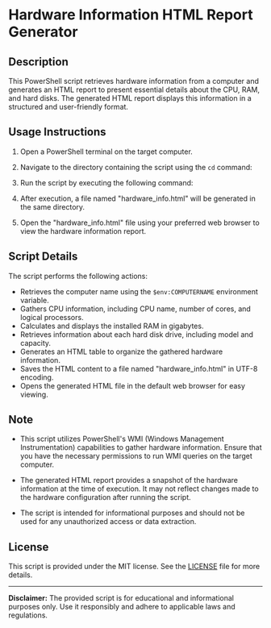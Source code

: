 # Hardware Information HTML Report Generator

## Description

This PowerShell script retrieves hardware information from a computer and generates an HTML report to present essential details about the CPU, RAM, and hard disks. The generated HTML report displays this information in a structured and user-friendly format.

## Usage Instructions

1. Open a PowerShell terminal on the target computer.

2. Navigate to the directory containing the script using the `cd` command:

3. Run the script by executing the following command:


4. After execution, a file named "hardware_info.html" will be generated in the same directory.

5. Open the "hardware_info.html" file using your preferred web browser to view the hardware information report.

## Script Details

The script performs the following actions:

- Retrieves the computer name using the `$env:COMPUTERNAME` environment variable.
- Gathers CPU information, including CPU name, number of cores, and logical processors.
- Calculates and displays the installed RAM in gigabytes.
- Retrieves information about each hard disk drive, including model and capacity.
- Generates an HTML table to organize the gathered hardware information.
- Saves the HTML content to a file named "hardware_info.html" in UTF-8 encoding.
- Opens the generated HTML file in the default web browser for easy viewing.

## Note

- This script utilizes PowerShell's WMI (Windows Management Instrumentation) capabilities to gather hardware information. Ensure that you have the necessary permissions to run WMI queries on the target computer.

- The generated HTML report provides a snapshot of the hardware information at the time of execution. It may not reflect changes made to the hardware configuration after running the script.

- The script is intended for informational purposes and should not be used for any unauthorized access or data extraction.

## License

This script is provided under the MIT license. See the [LICENSE](LICENSE) file for more details.

---
**Disclaimer:** The provided script is for educational and informational purposes only. Use it responsibly and adhere to applicable laws and regulations.
